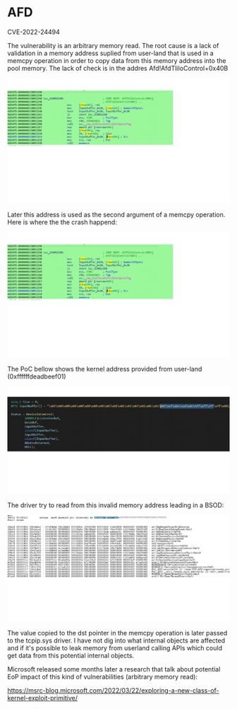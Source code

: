 # AFD
CVE-2022-24494

The vulnerability is an arbitrary memory read. The root cause is a lack of validation in a memory address suplied from user-land that is used in a memcpy operation in order to copy data from this memory address into the pool memory.
The lack of check is in the addres Afd!AfdTliIoControl+0x40B

![Image](/images/root_cause.png)

Later this address is used as the second argument of a memcpy operation. Here is where the the crash happend:

![Image](/images/memcpy.png)

The PoC bellow shows the kernel address provided from user-land (0xffffffdeadbeef01)

![Image](/images/PoC.png)

The driver try to read from this invalid memory address leading in a BSOD:

![Image](/images/crash.png)

The value copied to the dst pointer in the memcpy operation is later passed to the tcpip.sys driver. I have not dig into what internal objects are affected and if it's possible to leak memory from userland calling APIs which could get data from this potential internal objects.

Microsoft released some months later a research that talk about potential EoP impact of this kind of vulnerabilities (arbitrary memory read):

https://msrc-blog.microsoft.com/2022/03/22/exploring-a-new-class-of-kernel-exploit-primitive/

